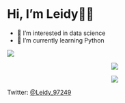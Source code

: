 # Hi, I’m Leidy👩‍🎨
- 👀 I’m interested in data science
- 🌱 I’m currently learning Python 


<div>
  <img src="https://i.pinimg.com/originals/2a/4b/64/2a4b64142ad808bfe4bf8d028cb3abce.gif" />
  </div>

<p align="center">
  <a href="https://skillicons.dev">
    <img src="https://skillicons.dev/icons?i=git,python,docker,cpp,cs,js,mysql,html,css" />
  </a>
</p>

<p align="center">
  <a href="https://skillicons.dev">
    <img src="https://skillicons.dev/icons?i=unity,unreal" />
  </a>
</p>
  


  Twitter: [@Leidy_97249](https://twitter.com/Leidy_97249)
<!---
LDaniQ24/LDaniQ24 is a ✨ special ✨ repository because its `README.md` (this file) appears on your GitHub profile.
You can click the Preview link to take a look at your changes.
--->
